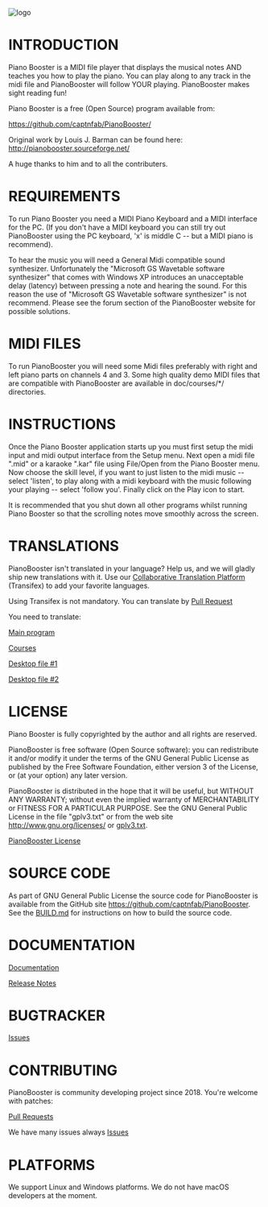![logo](logo/Logotype_horizontal.png)

INTRODUCTION
============

Piano Booster is a MIDI file player that displays the musical notes AND teaches you how to
play the piano. You can play along to any track in the midi file and PianoBooster will
follow YOUR playing.  PianoBooster makes sight reading fun!

Piano Booster is a free (Open Source) program available from:

<https://github.com/captnfab/PianoBooster/>

Original work by Louis J. Barman can be found here: <http://pianobooster.sourceforge.net/>

A huge thanks to him and to all the contributers.

REQUIREMENTS
============

To run Piano Booster you need a MIDI Piano Keyboard and a MIDI interface for the PC. (If you
don't have a MIDI keyboard you can still try out PianoBooster using the PC keyboard, 'x' is
middle C -- but a MIDI piano is recommend).

To hear the music you will need a General Midi compatible sound synthesizer. Unfortunately
the "Microsoft GS Wavetable software synthesizer" that comes with Windows XP introduces an
unacceptable delay (latency) between pressing a note and hearing the sound. For this reason
the use of "Microsoft GS Wavetable software synthesizer" is not recommend. Please see the
forum section of the PianoBooster website for possible solutions.

MIDI FILES
==========

To run PianoBooster you will need some Midi files preferably with right and left piano
parts on channels 4 and 3. Some high quality demo MIDI files that are compatible with
PianoBooster are available in doc/courses/*/ directories.

INSTRUCTIONS
============

Once the Piano Booster application starts up you must first setup the midi input and midi
output interface from the Setup menu. Next open a midi file ".mid" or a karaoke ".kar" file
using File/Open from the Piano Booster menu. Now choose the skill level, if you want to
just listen to the midi music  -- select 'listen', to play along with a midi keyboard with
the music following your playing -- select 'follow you'. Finally click on the Play icon to
start.

It is recommended that you shut down all other programs whilst running Piano Booster so that
the scrolling notes move smoothly across the screen.

TRANSLATIONS
============

PianoBooster isn't translated in your language? Help us, and we will gladly ship
new translations with it. Use our
[Collaborative Translation Platform](https://www.transifex.com/Magic/pianobooster)
(Transifex) to add your favorite languages.

Using Transifex is not mandatory.
You can translate by [Pull Request](https://github.com/captnfab/PianoBooster/pulls)

You need to translate:

[Main program](https://github.com/captnfab/PianoBooster/blob/master/translations/pianobooster_blank.ts)

[Courses](https://github.com/captnfab/PianoBooster/blob/master/translations/music_blank.ts)

[Desktop file #1](https://github.com/captnfab/PianoBooster/blob/master/pianobooster.desktop)

[Desktop file #2](https://github.com/captnfab/PianoBooster/blob/master/tools/timidity/pianobooster-timidity.desktop)

LICENSE
=======

Piano Booster is fully copyrighted by the author and all rights are reserved.

PianoBooster is free software (Open Source software): you can redistribute it and/or modify
it under the terms of the GNU General Public License as published by the Free Software
Foundation, either version 3 of the License, or (at your option) any later version.

PianoBooster is distributed in the hope that it will be useful, but WITHOUT ANY WARRANTY;
without even the implied warranty of MERCHANTABILITY or FITNESS FOR A PARTICULAR PURPOSE.
See the GNU General Public License in the file "gplv3.txt" or from the web site
<http://www.gnu.org/licenses/> or [gplv3.txt](gplv3.txt).

[PianoBooster License](license.txt)

SOURCE CODE
===========

As part of GNU General Public License the source code for PianoBooster is available from
the GitHub site  <https://github.com/captnfab/PianoBooster>. See the [BUILD.md](BUILD.md) for
instructions on how to build the source code.

DOCUMENTATION
=============

[Documentation](doc/README.md)

[Release Notes](ReleaseNotes.txt)

BUGTRACKER
==========

[Issues](https://github.com/captnfab/PianoBooster/issues)

CONTRIBUTING
============

PianoBooster is community developing project since 2018. You're welcome with patches:

[Pull Requests](https://github.com/captnfab/PianoBooster/pulls)

We have many issues always [Issues](https://github.com/captnfab/PianoBooster/issues)

PLATFORMS
=========

We support Linux and Windows platforms. We do not have macOS developers at the moment.
